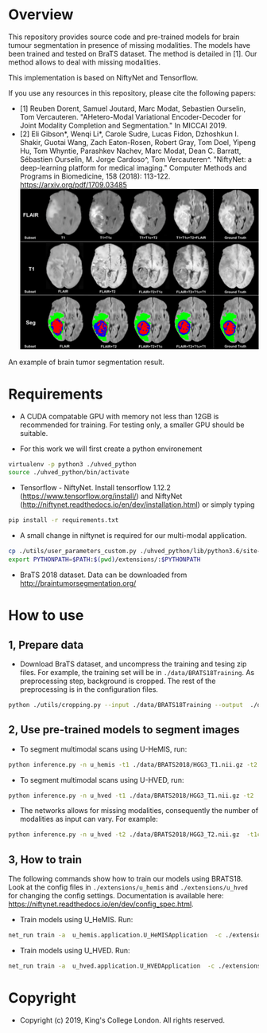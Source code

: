 # Overview
This repository provides source code and pre-trained models for brain tumour segmentation in presence of missing modalities. The models have been trained and tested on BraTS dataset. The method is detailed in [1]. Our method allows to deal with missing modalities.

This implementation is based on NiftyNet and Tensorflow.

If you use any resources in this repository, please cite the following papers:

* [1] Reuben Dorent, Samuel Joutard, Marc Modat, Sebastien Ourselin, Tom Vercauteren. "AHetero-Modal Variational Encoder-Decoder for
Joint Modality Completion and Segmentation." In MICCAI 2019.
* [2] Eli Gibson*, Wenqi Li*, Carole Sudre, Lucas Fidon, Dzhoshkun I. Shakir, Guotai Wang, Zach Eaton-Rosen, Robert Gray, Tom Doel, Yipeng Hu, Tom Whyntie, Parashkev Nachev, Marc Modat, Dean C. Barratt, Sébastien Ourselin, M. Jorge Cardoso^, Tom Vercauteren^.
"NiftyNet: a deep-learning platform for medical imaging." Computer Methods and Programs in Biomedicine, 158 (2018): 113-122. https://arxiv.org/pdf/1709.03485
![Modality reconstruction and hetero-modal segmentation](./data/recoandseg.png)

An example of brain tumor segmentation result.

# Requirements
* A CUDA compatable GPU with memory not less than 12GB is recommended for training. For testing only, a smaller GPU should be suitable.

* For this work we will first create a python environement
```bash
virtualenv -p python3 ./uhved_python
source ./uhved_python/bin/activate
```

* Tensorflow - NiftyNet. Install tensorflow 1.12.2 (https://www.tensorflow.org/install/) and NiftyNet (http://niftynet.readthedocs.io/en/dev/installation.html) or simply typing
```bash
pip install -r requirements.txt
```
* A small change in niftynet is required for our multi-modal application.
```bash
cp ./utils/user_parameters_custom.py ./uhved_python/lib/python3.6/site-packages/niftynet/utilities
export PYTHONPATH=$PATH:$(pwd)/extensions/:$PYTHONPATH
```

* BraTS 2018 dataset. Data can be downloaded from http://braintumorsegmentation.org/

# How to use
## 1, Prepare data
* Download BraTS dataset, and uncompress the training and tesing zip files. For example, the training set will be in `./data/BRATS18Training`.
As preprocessing step, background is cropped. The rest of the preprocessing is in the configuration files.
```bash
python ./utils/cropping.py --input ./data/BRATS18Training --output  ./data/BRATS2018
```

## 2, Use pre-trained models to segment images
* To segment multimodal scans using U-HeMIS, run:

```bash
python inference.py -n u_hemis -t1 ./data/BRATS2018/HGG3_T1.nii.gz -t2 ./data/BRATS2018/HGG3_T2.nii.gz  -t1c ./data/BRATS2018/HGG3_T1c.nii.gz -fl ./data/BRATS2018/HGG3_Flair.nii.gz
```
* To segment multimodal scans using U-HVED, run:

```bash 
python inference.py -n u_hved -t1 ./data/BRATS2018/HGG3_T1.nii.gz -t2 ./data/BRATS2018/HGG3_T2.nii.gz  -t1c ./data/BRATS2018/HGG3_T1c.nii.gz -fl ./data/BRATS2018/HGG3_Flair.nii.gz
```

* The networks allows for missing modalities, consequently the number of modalities as input can vary. For example:
```bash 
python inference.py -n u_hved -t2 ./data/BRATS2018/HGG3_T2.nii.gz  -t1c ./data/BRATS2018/HGG3_T1c.nii.gz
```

## 3, How to train

The following commands show how to train our models using BRATS18. Look at the config files in  `./extensions/u_hemis` and `./extensions/u_hved` for changing the config settings. Documentation is available here: https://niftynet.readthedocs.io/en/dev/config_spec.html.

* Train models using U_HeMIS. Run: 
```bash
net_run train -a  u_hemis.application.U_HeMISApplication  -c ./extensions/u_hemis/config.ini
```

* Train models using U_HVED. Run:
```bash
net_run train -a  u_hved.application.U_HVEDApplication  -c ./extensions/u_hved/config.ini
```

# Copyright
* Copyright (c) 2019, King's College London. All rights reserved.
